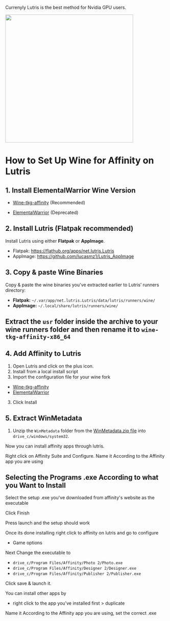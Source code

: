 Currenyly Lutris is the best method for Nvidia GPU users.

<img src="/Assets/NewLogos/AffinityLutris.png" width="400"/>

# How to Set Up Wine for Affinity on Lutris

## 1. Install ElementalWarrior Wine Version

- [Wine-tkg-affinity](https://github.com/daegalus/wine-tkg-affinity/releases) (Recommended)

- [ElementalWarrior](https://github.com/Twig6943/ElementalWarrior-wine-binaries/releases) (Deprecated)

## 2. Install Lutris (Flatpak recommended)

Install Lutris using either **Flatpak** or **AppImage**.

- Flatpak: https://flathub.org/apps/net.lutris.Lutris
- AppImage: https://github.com/lucasmz1/Lutris_AppImage

## 3. Copy & paste Wine Binaries

Copy & paste the wine binaries you've extracted earlier to Lutris’ runners directory:

- **Flatpak:** `~/.var/app/net.lutris.Lutris/data/lutris/runners/wine/`
- **AppImage:** `~/.local/share/lutris/runners/wine/`

## Extract the `usr` folder inside the archive to your wine runners folder and then rename it to `wine-tkg-affinity-x86_64`

## 4. Add Affinity to Lutris

1. Open Lutris and click on the plus icon.
2. Install from a local install script
3. Import the configuration file for your wine fork

- [Wine-tkg-affinity](/Guides/Lutris/InstallScripts/Affinity-tkg.yaml)
- [ElementalWarrior](/Guides/Lutris/InstallScripts/Affinity-ew.yaml)

3. Click Install

## 5. Extract WinMetadata

1. Unzip the `WinMetadata` folder from the [WinMetadata.zip file](https://archive.org/download/win-metadata/WinMetadata.zip) into `drive_c/windows/system32`.

Now you can install affinity apps through lutris.

Right click on Affinity Suite and Configure.
Name it According to the Affinity app you are using

## Selecting the Programs .exe According to what you Want to Install

Select the setup .exe you've downloaded from affinity's website as the executable

Click Finish

Press launch and the setup should work

Once its done installing right click to affinity on lutris and go to configure
* Game options

Next Change the executable to

* `drive_c/Program Files/Affinity/Photo 2/Photo.exe`
* `drive_c/Program Files/Affinity/Designer 2/Designer.exe`
* `drive_c/Program Files/Affinity/Publisher 2/Publisher.exe`

Click save & launch it.

You can install other apps by
* right click to the app you've installed first > duplicate

Name it According to the Affinity app you are using, set the correct .exe
